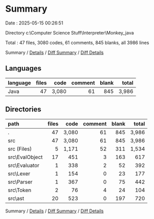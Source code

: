 # Summary

Date : 2025-05-15 00:26:51

Directory c:\\Computer Science Stuff\\Interpreter\\Monkey_java

Total : 47 files,  3080 codes, 61 comments, 845 blanks, all 3986 lines

Summary / [Details](details.md) / [Diff Summary](diff.md) / [Diff Details](diff-details.md)

## Languages
| language | files | code | comment | blank | total |
| :--- | ---: | ---: | ---: | ---: | ---: |
| Java | 47 | 3,080 | 61 | 845 | 3,986 |

## Directories
| path | files | code | comment | blank | total |
| :--- | ---: | ---: | ---: | ---: | ---: |
| . | 47 | 3,080 | 61 | 845 | 3,986 |
| src | 47 | 3,080 | 61 | 845 | 3,986 |
| src (Files) | 5 | 1,171 | 52 | 311 | 1,534 |
| src\\EvalObject | 17 | 451 | 3 | 163 | 617 |
| src\\Evaluator | 1 | 338 | 2 | 52 | 392 |
| src\\Lexer | 1 | 154 | 0 | 23 | 177 |
| src\\Parser | 1 | 367 | 0 | 75 | 442 |
| src\\Token | 2 | 76 | 4 | 24 | 104 |
| src\\ast | 20 | 523 | 0 | 197 | 720 |

Summary / [Details](details.md) / [Diff Summary](diff.md) / [Diff Details](diff-details.md)